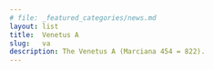 ```yaml
---
# file: _featured_categories/news.md
layout: list
title:  Venetus A
slug:   va
description: The Venetus A (Marciana 454 = 822).
---
```

